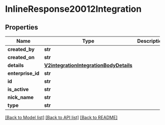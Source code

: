 # InlineResponse20012Integration

## Properties
Name | Type | Description | Notes
------------ | ------------- | ------------- | -------------
**created_by** | **str** |  | [optional] 
**created_on** | **str** |  | [optional] 
**details** | [**V2integrationIntegrationBodyDetails**](V2integrationIntegrationBodyDetails.md) |  | [optional] 
**enterprise_id** | **str** |  | [optional] 
**id** | **str** |  | [optional] 
**is_active** | **str** |  | [optional] 
**nick_name** | **str** |  | [optional] 
**type** | **str** |  | [optional] 

[[Back to Model list]](../README.md#documentation-for-models) [[Back to API list]](../README.md#documentation-for-api-endpoints) [[Back to README]](../README.md)

